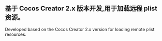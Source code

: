 基于 Cocos Creator 2.x 版本开发,用于加载远程 plist 资源。
---
Developed based on the Cocos Creator 2.x version for loading remote plist resources.